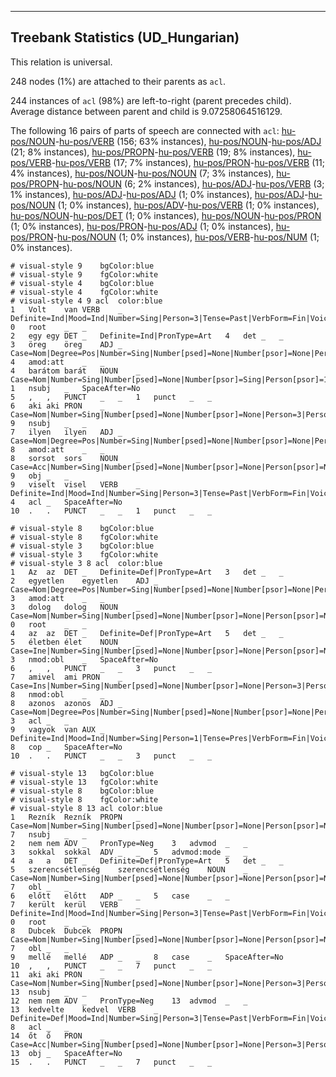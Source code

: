 

--------------------------------------------------------------------------------

## Treebank Statistics (UD_Hungarian)

This relation is universal.

248 nodes (1%) are attached to their parents as `acl`.

244 instances of `acl` (98%) are left-to-right (parent precedes child).
Average distance between parent and child is 9.07258064516129.

The following 16 pairs of parts of speech are connected with `acl`: [hu-pos/NOUN]()-[hu-pos/VERB]() (156; 63% instances), [hu-pos/NOUN]()-[hu-pos/ADJ]() (21; 8% instances), [hu-pos/PROPN]()-[hu-pos/VERB]() (19; 8% instances), [hu-pos/VERB]()-[hu-pos/VERB]() (17; 7% instances), [hu-pos/PRON]()-[hu-pos/VERB]() (11; 4% instances), [hu-pos/NOUN]()-[hu-pos/NOUN]() (7; 3% instances), [hu-pos/PROPN]()-[hu-pos/NOUN]() (6; 2% instances), [hu-pos/ADJ]()-[hu-pos/VERB]() (3; 1% instances), [hu-pos/ADJ]()-[hu-pos/ADJ]() (1; 0% instances), [hu-pos/ADJ]()-[hu-pos/NOUN]() (1; 0% instances), [hu-pos/ADV]()-[hu-pos/VERB]() (1; 0% instances), [hu-pos/NOUN]()-[hu-pos/DET]() (1; 0% instances), [hu-pos/NOUN]()-[hu-pos/PRON]() (1; 0% instances), [hu-pos/PRON]()-[hu-pos/ADJ]() (1; 0% instances), [hu-pos/PRON]()-[hu-pos/NOUN]() (1; 0% instances), [hu-pos/VERB]()-[hu-pos/NUM]() (1; 0% instances).


~~~ conllu
# visual-style 9	bgColor:blue
# visual-style 9	fgColor:white
# visual-style 4	bgColor:blue
# visual-style 4	fgColor:white
# visual-style 4 9 acl	color:blue
1	Volt	van	VERB	_	Definite=Ind|Mood=Ind|Number=Sing|Person=3|Tense=Past|VerbForm=Fin|Voice=Act	0	root	_	_
2	egy	egy	DET	_	Definite=Ind|PronType=Art	4	det	_	_
3	öreg	öreg	ADJ	_	Case=Nom|Degree=Pos|Number=Sing|Number[psed]=None|Number[psor]=None|Person[psor]=None	4	amod:att	_	_
4	barátom	barát	NOUN	_	Case=Nom|Number=Sing|Number[psed]=None|Number[psor]=Sing|Person[psor]=1	1	nsubj	_	SpaceAfter=No
5	,	,	PUNCT	_	_	1	punct	_	_
6	aki	aki	PRON	_	Case=Nom|Number=Sing|Number[psed]=None|Number[psor]=None|Person=3|Person[psor]=None|PronType=Rel	9	nsubj	_	_
7	ilyen	ilyen	ADJ	_	Case=Nom|Degree=Pos|Number=Sing|Number[psed]=None|Number[psor]=None|Person[psor]=None	8	amod:att	_	_
8	sorsot	sors	NOUN	_	Case=Acc|Number=Sing|Number[psed]=None|Number[psor]=None|Person[psor]=None	9	obj	_	_
9	viselt	visel	VERB	_	Definite=Ind|Mood=Ind|Number=Sing|Person=3|Tense=Past|VerbForm=Fin|Voice=Act	4	acl	_	SpaceAfter=No
10	.	.	PUNCT	_	_	1	punct	_	_

~~~


~~~ conllu
# visual-style 8	bgColor:blue
# visual-style 8	fgColor:white
# visual-style 3	bgColor:blue
# visual-style 3	fgColor:white
# visual-style 3 8 acl	color:blue
1	Az	az	DET	_	Definite=Def|PronType=Art	3	det	_	_
2	egyetlen	egyetlen	ADJ	_	Case=Nom|Degree=Pos|Number=Sing|Number[psed]=None|Number[psor]=None|Person[psor]=None	3	amod:att	_	_
3	dolog	dolog	NOUN	_	Case=Nom|Number=Sing|Number[psed]=None|Number[psor]=None|Person[psor]=None	0	root	_	_
4	az	az	DET	_	Definite=Def|PronType=Art	5	det	_	_
5	életben	élet	NOUN	_	Case=Ine|Number=Sing|Number[psed]=None|Number[psor]=None|Person[psor]=None	3	nmod:obl	_	SpaceAfter=No
6	,	,	PUNCT	_	_	3	punct	_	_
7	amivel	ami	PRON	_	Case=Ins|Number=Sing|Number[psed]=None|Number[psor]=None|Person=3|Person[psor]=None|PronType=Rel	8	nmod:obl	_	_
8	azonos	azonos	ADJ	_	Case=Nom|Degree=Pos|Number=Sing|Number[psed]=None|Number[psor]=None|Person[psor]=None	3	acl	_	_
9	vagyok	van	AUX	_	Definite=Ind|Mood=Ind|Number=Sing|Person=1|Tense=Pres|VerbForm=Fin|Voice=Act	8	cop	_	SpaceAfter=No
10	.	.	PUNCT	_	_	3	punct	_	_

~~~


~~~ conllu
# visual-style 13	bgColor:blue
# visual-style 13	fgColor:white
# visual-style 8	bgColor:blue
# visual-style 8	fgColor:white
# visual-style 8 13 acl	color:blue
1	Rezník	Rezník	PROPN	_	Case=Nom|Number=Sing|Number[psed]=None|Number[psor]=None|Person[psor]=None	7	nsubj	_	_
2	nem	nem	ADV	_	PronType=Neg	3	advmod	_	_
3	sokkal	sokkal	ADV	_	_	5	advmod:mode	_	_
4	a	a	DET	_	Definite=Def|PronType=Art	5	det	_	_
5	szerencsétlenség	szerencsétlenség	NOUN	_	Case=Nom|Number=Sing|Number[psed]=None|Number[psor]=None|Person[psor]=None	7	obl	_	_
6	előtt	előtt	ADP	_	_	5	case	_	_
7	került	kerül	VERB	_	Definite=Ind|Mood=Ind|Number=Sing|Person=3|Tense=Past|VerbForm=Fin|Voice=Act	0	root	_	_
8	Dubcek	Dubcek	PROPN	_	Case=Nom|Number=Sing|Number[psed]=None|Number[psor]=None|Person[psor]=None	7	obl	_	_
9	mellé	mellé	ADP	_	_	8	case	_	SpaceAfter=No
10	,	,	PUNCT	_	_	7	punct	_	_
11	aki	aki	PRON	_	Case=Nom|Number=Sing|Number[psed]=None|Number[psor]=None|Person=3|Person[psor]=None|PronType=Rel	13	nsubj	_	_
12	nem	nem	ADV	_	PronType=Neg	13	advmod	_	_
13	kedvelte	kedvel	VERB	_	Definite=Def|Mood=Ind|Number=Sing|Person=3|Tense=Past|VerbForm=Fin|Voice=Act	8	acl	_	_
14	őt	ő	PRON	_	Case=Acc|Number=Sing|Number[psed]=None|Number[psor]=None|Person=3|Person[psor]=None|PronType=Prs	13	obj	_	SpaceAfter=No
15	.	.	PUNCT	_	_	7	punct	_	_

~~~



